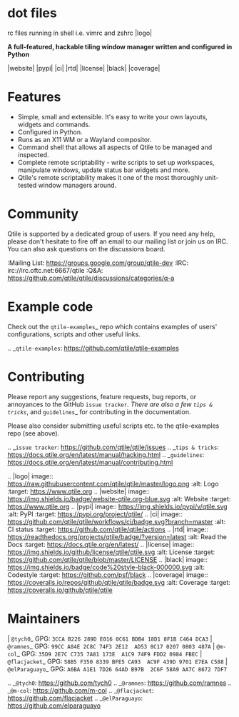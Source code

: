 # dot files
rc files running in shell i.e. vimrc and zshrc
|logo|

**A full-featured, hackable tiling window manager written and configured in Python**

|website| |pypi| |ci| |rtd| |license| |black| |coverage|

Features
========

* Simple, small and extensible. It's easy to write your own layouts,
  widgets and commands.
* Configured in Python.
* Runs as an X11 WM or a Wayland compositor.
* Command shell that allows all aspects of Qtile to be managed and
  inspected.
* Complete remote scriptability - write scripts to set up workspaces,
  manipulate windows, update status bar widgets and more.
* Qtile's remote scriptability makes it one of the most thoroughly
  unit-tested window managers around.

Community
=========

Qtile is supported by a dedicated group of users. If you need any help, please
don't hesitate to fire off an email to our mailing list or join us on IRC. You
can also ask questions on the discussions board.

:Mailing List: https://groups.google.com/group/qtile-dev
:IRC: irc://irc.oftc.net:6667/qtile
:Q&A: https://github.com/qtile/qtile/discussions/categories/q-a

Example code
============

Check out the `qtile-examples`_ repo which contains examples of users' configurations,
scripts and other useful links.

.. _`qtile-examples`: https://github.com/qtile/qtile-examples

Contributing
============

Please report any suggestions, feature requests, bug reports, or annoyances to
the GitHub `issue tracker`_. There are also a few `tips & tricks`_,
and `guidelines`_ for contributing in the documentation.

Please also consider submitting useful scripts etc. to the qtile-examples repo
(see above).

.. _`issue tracker`: https://github.com/qtile/qtile/issues
.. _`tips & tricks`: https://docs.qtile.org/en/latest/manual/hacking.html
.. _`guidelines`: https://docs.qtile.org/en/latest/manual/contributing.html

.. |logo| image:: https://raw.githubusercontent.com/qtile/qtile/master/logo.png
    :alt: Logo
    :target: https://www.qtile.org
.. |website| image:: https://img.shields.io/badge/website-qtile.org-blue.svg
    :alt: Website
    :target: https://www.qtile.org
.. |pypi| image:: https://img.shields.io/pypi/v/qtile.svg
    :alt: PyPI
    :target: https://pypi.org/project/qtile/
.. |ci| image:: https://github.com/qtile/qtile/workflows/ci/badge.svg?branch=master
    :alt: CI status
    :target: https://github.com/qtile/qtile/actions
.. |rtd| image:: https://readthedocs.org/projects/qtile/badge/?version=latest
    :alt: Read the Docs
    :target: https://docs.qtile.org/en/latest/
.. |license| image:: https://img.shields.io/github/license/qtile/qtile.svg
    :alt: License
    :target: https://github.com/qtile/qtile/blob/master/LICENSE
.. |black| image:: https://img.shields.io/badge/code%20style-black-000000.svg
    :alt: Codestyle
    :target: https://github.com/psf/black
.. |coverage| image:: https://coveralls.io/repos/github/qtile/qtile/badge.svg
    :alt: Coverage
    :target: https://coveralls.io/github/qtile/qtile


Maintainers
===========

| `@tych0`_ GPG: ``3CCA B226 289D E016 0C61 BDB4 18D1 8F1B C464 DCA3``
| `@ramnes`_ GPG: ``99CC A84E 2C8C 74F3 2E12  AD53 8C17 0207 0803 487A``
| `@m-col`_ GPG: ``35D9 2E7C C735 7A81 173E  A1C9 74F9 FDD2 0984 FBEC``
| `@flacjacket`_ GPG: ``58B5 F350 8339 BFE5 CA93  AC9F 439D 9701 E7EA C588``
| `@elParaguayo`_ GPG: ``A6BA A1E1 7D26 64AD B97B  2C6F 58A9 AA7C 8672 7DF7``

.. _`@tych0`: https://github.com/tych0
.. _`@ramnes`: https://github.com/ramnes
.. _`@m-col`: https://github.com/m-col
.. _`@flacjacket`: https://github.com/flacjacket
.. _`@elParaguayo`: https://github.com/elparaguayo
